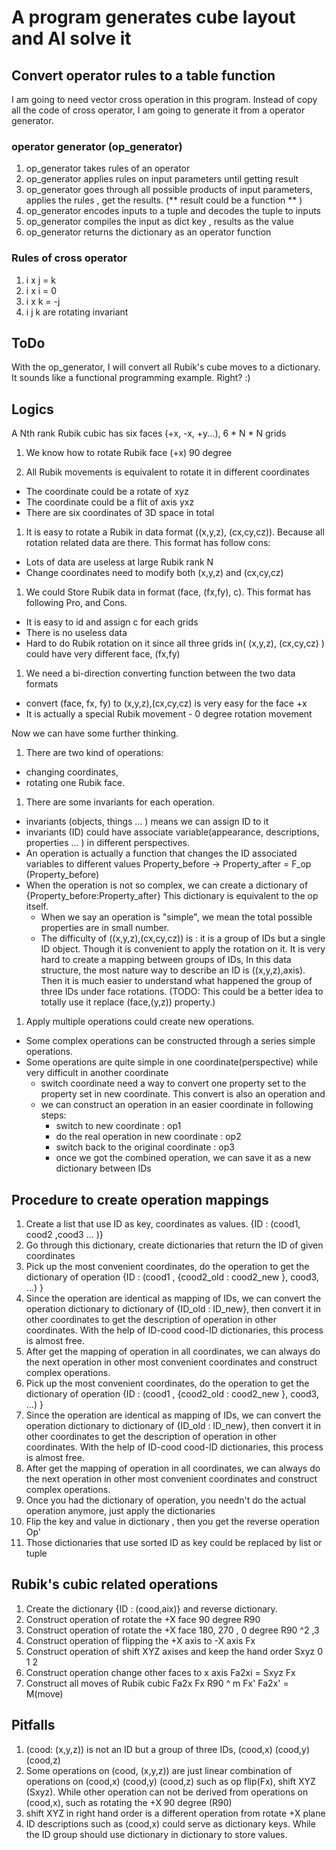 # A program generates cube layout and AI solve it 

## Convert operator rules to a table function  
I am going to need vector cross operation in this program. Instead of copy 
all the code of cross operator, I am going to generate it from a operator 
generator. 

### operator generator (op_generator) 

  1. op_generator takes rules of an operator
  1. op_generator applies rules on input parameters until getting result
  1. op_generator goes through all possible products of input parameters, applies the rules , get the results. (**
     result could be a function ** ) 
  1. op_generator encodes inputs to a tuple and decodes the tuple to inputs  
  1. op_generator compiles the input as dict key , results as the value   
  1. op_generator returns the dictionary as an operator function 

### Rules of cross operator

  1. i x j = k  
  1. i x i = 0 
  1. i x k = -j
  1. i j k are rotating invariant 


## ToDo
  With the op_generator, I will convert all Rubik's cube moves to a dictionary.
It sounds like a functional programming example. Right?   :)  

## Logics
A Nth rank Rubik cubic has six faces (+x, -x, +y...), 6 * N * N grids

1. We know how to rotate Rubik face (+x) 90 degree   

1. All Rubik movements is equivalent to rotate it in different coordinates 
  * The coordinate could be a rotate of xyz
  * The coordinate could be a flit of axis yxz
  * There are six coordinates of 3D space in total

1. It is easy to rotate a Rubik in data format ((x,y,z), (cx,cy,cz)). Because all rotation related data are there. This
   format has follow cons:
  *  Lots of data are useless at large Rubik rank N
  *  Change coordinates need to modify both (x,y,z) and (cx,cy,cz)
1. We could Store Rubik data in format (face, (fx,fy), c). This format has following 
  Pro, and Cons. 
  * It is easy to id and assign c for each grids
  * There is no useless data
  * Hard to do Rubik rotation on it since all three grids in( (x,y,z), (cx,cy,cz) ) could have very different face,
  (fx,fy) 
1. We need a bi-direction converting function between the two data formats
  * convert (face, fx, fy) to  (x,y,z),(cx,cy,cz) is very easy for the face +x
  * It is actually a special Rubik movement - 0 degree rotation movement

  Now we can have some further thinking. 

1. There are two kind of operations: 
  * changing coordinates, 
  * rotating one Rubik face. 
1. There are some invariants for each operation. 
  * invariants (objects, things … ) means we can assign ID to it
  * invariants (ID) could have associate variable(appearance, descriptions, properties … ) in different perspectives. 
  * An operation is actually a function that changes the ID associated variables to different values 
  Property_before -> Property_after = F_op (Property_before)
  * When the operation is not so complex, we can create a dictionary of {Property_before:Property_after} This dictionary
    is equivalent to the op itself. 
    - When we say an operation is "simple", we mean the total possible properties are in small number. 
    - The difficulty of ((x,y,z),(cx,cy,cz)) is : it is a group of IDs but a single ID object. Though it is convenient
      to apply the rotation on it. It is very hard to create a mapping between groups of IDs, In this data structure,
      the most nature way to describe an ID is ((x,y,z),axis). Then it is much easier to understand what happened the
      group of three IDs under face rotations.  (TODO: This could be a better idea to totally use it replace
      (face,(y,z)) property.) 

1. Apply multiple operations could create new operations. 
  * Some complex operations can be constructed through a series simple operations.
  * Some operations are quite simple in one coordinate(perspective) while very difficult in another coordinate
    - switch coordinate need a way to convert one property set to the property set in new coordinate. This convert is
    also an operation and 
    - we can construct an operation in an easier coordinate in following steps: 
      - switch to new coordinate : op1
      - do the real operation in new coordinate : op2
      - switch back to the original coordinate : op3
      - once we got the combined operation, we can save it as a new dictionary between IDs 

 
## Procedure to create operation mappings

1. Create a list that use ID as key, coordinates as values. {ID : (cood1, cood2 ,cood3 … )} 
1. Go through this dictionary, create dictionaries that return the ID of given coordinates 
1. Pick up the most convenient coordinates, do the operation to get the dictionary of operation {ID : (cood1 ,
   {cood2_old : cood2_new }, cood3, …) }
1. Since the operation are identical as mapping of IDs,  we can convert the operation dictionary to dictionary of
   {ID_old : ID_new}, then convert it in other coordinates to get the description of operation in other coordinates.
   With the help of ID-cood  cood-ID dictionaries, this process is almost free.  
1. After get the mapping of operation in all coordinates, we can always do the next operation in other most convenient
   coordinates and construct complex operations. 
1. Pick up the most convenient coordinates, do the operation to get the dictionary of operation {ID : (cood1 ,
   {cood2_old : cood2_new }, cood3, …) }
1. Since the operation are identical as mapping of IDs,  we can convert the operation dictionary to dictionary of
   {ID_old : ID_new}, then convert it in other coordinates to get the description of operation in other coordinates.
   With the help of ID-cood  cood-ID dictionaries, this process is almost free.  
1. After get the mapping of operation in all coordinates, we can always do the next operation in other most convenient
   coordinates and construct complex operations. 
1. Once you had the dictionary of operation, you needn't do the actual operation anymore, just apply the dictionaries
1. Flip the key and value in dictionary , then you get the reverse operation Op' 
1. Those dictionaries that use sorted ID as key could be replaced by list or tuple

## Rubik's cubic related operations 

1. Create the dictionary {ID : (cood,aix)} and reverse dictionary. 
1. Construct operation of rotate the +X face 90 degree   R90 
1. Construct operation of rotate the +X face 180, 270 , 0 degree R90 ^2 ,3  
1. Construct operation of flipping the +X axis to -X axis  Fx
1. Construct operation of shift XYZ axises and keep the hand order   Sxyz 0 1 2 
1. Construct operation change other faces to x axis     Fa2xi = Sxyz Fx  
1. Construct all moves of Rubik cubic   Fa2x Fx R90 ^ m Fx' Fa2x' = M(move)


## Pitfalls

1. (cood: (x,y,z)) is not an ID but a group of three IDs,  (cood,x) (cood,y) (cood,z)  
1. Some operations on  (cood, (x,y,z)) are just linear combination of operations on (cood,x) (cood,y) (cood,z) such as
   op flip(Fx), shift XYZ (Sxyz). While other operation can not be derived from operations on (cood,x), such as rotating
   the +X 90 degree (R90)
1. shift XYZ in right hand order is a different operation from rotate +X plane  
1. ID descriptions such as (cood,x) could serve as dictionary keys. While the  ID group should use dictionary in
   dictionary to store values.  



